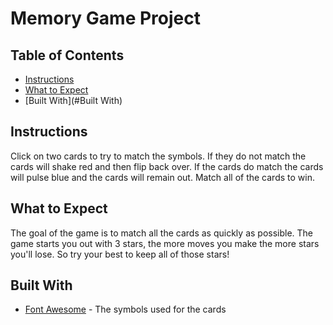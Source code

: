 # Memory Game Project

## Table of Contents

* [Instructions](#instructions)
* [What to Expect](#What-to-Expect)
* [Built With](#Built With)

## Instructions

Click on two cards to try to match the symbols. If they do not match the cards will shake red and then flip back over. If the cards do match the cards will pulse blue and the cards will remain out. Match all of the cards to win.

## What to Expect

The goal of the game is to match all the cards as quickly as possible. The game starts you out with 3 stars, the more moves you make the more stars you'll lose. So try your best to keep all of those stars!

## Built With

* [Font Awesome](https://fontawesome.com/v4.7.0/icons/) - The symbols used for the cards
